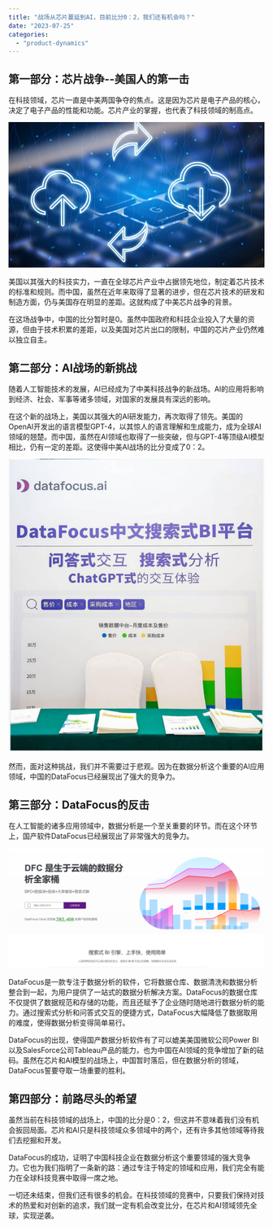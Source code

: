 ```yaml
---
title: "战场从芯片蔓延到AI，目前比分0：2，我们还有机会吗？"
date: "2023-07-25"
categories: 
  - "product-dynamics"
---
```


## 第一部分：芯片战争--美国人的第一击

在科技领域，芯片一直是中美两国争夺的焦点。这是因为芯片是电子产品的核心，决定了电子产品的性能和功能。芯片产业的掌握，也代表了科技领域的制高点。

![image.png](images/1657723279-image-png.png)

美国以其强大的科技实力，一直在全球芯片产业中占据领先地位，制定着芯片技术的标准和规则。而中国，虽然在近年来取得了显著的进步，但在芯片技术的研发和制造方面，仍与美国存在明显的差距。这就构成了中美芯片战争的背景。

在这场战争中，中国的比分暂时是0。虽然中国政府和科技企业投入了大量的资源，但由于技术积累的差距，以及美国对芯片出口的限制，中国的芯片产业仍然难以独立自主。

## 第二部分：AI战场的新挑战

随着人工智能技术的发展，AI已经成为了中美科技战争的新战场。AI的应用将影响到经济、社会、军事等诸多领域，对国家的发展具有深远的影响。

在这个新的战场上，美国以其强大的AI研发能力，再次取得了领先。美国的OpenAI开发出的语言模型GPT-4，以其惊人的语言理解和生成能力，成为全球AI领域的翘楚。而中国，虽然在AI领域也取得了一些突破，但与GPT-4等顶级AI模型相比，仍有一定的差距。这使得中美AI战场的比分变成了0：2。

![](images/1684995450-DataFocus%E5%B1%95%E4%BD%8D.jpg)

然而，面对这种挑战，我们并不需要过于悲观。因为在数据分析这个重要的AI应用领域，中国的DataFocus已经展现出了强大的竞争力。

## 第三部分：DataFocus的反击

在人工智能的诸多应用领域中，数据分析是一个至关重要的环节。而在这个环节上，国产软件DataFocus已经展现出了非常强大的竞争力。

![](images/1686616238-%E5%BE%AE%E4%BF%A1%E6%88%AA%E5%9B%BE_20230512142316.png)

DataFocus是一款专注于数据分析的软件，它将数据仓库、数据清洗和数据分析整合到一起，为用户提供了一站式的数据分析解决方案。DataFocus的数据仓库不仅提供了数据规范和存储的功能，而且还赋予了企业随时随地进行数据分析的能力。通过搜索式分析和问答式交互的便捷方式，DataFocus大幅降低了数据取用的难度，使得数据分析变得简单易行。

DataFocus的出现，使得国产数据分析软件有了可以媲美美国微软公司Power BI以及SalesForce公司Tableau产品的能力，也为中国在AI领域的竞争增加了新的砝码。虽然在芯片和AI模型的战场上，中国暂时落后，但在数据分析的领域，DataFocus誓要夺取一场重要的胜利。

## 第四部分：前路尽头的希望

虽然当前在科技领域的战场上，中国的比分是0：2，但这并不意味着我们没有机会扳回局面。芯片和AI只是科技领域众多领域中的两个，还有许多其他领域等待我们去挖掘和开发。

DataFocus的成功，证明了中国科技企业在数据分析这个重要领域的强大竞争力。它也为我们指明了一条新的路：通过专注于特定的领域和应用，我们完全有能力在全球科技竞赛中取得一席之地。

一切还未结束，但我们还有很多的机会。在科技领域的竞赛中，只要我们保持对技术的热爱和对创新的追求，我们就一定有机会改变比分，在芯片和AI领域领先全球，实现逆袭。
